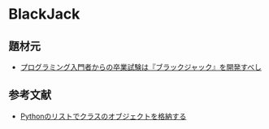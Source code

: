 # BlackJack

## 題材元

- [プログラミング入門者からの卒業試験は『ブラックジャック』を開発すべし](https://qiita.com/hirossyi73/items/cf8648c31898216312e5#%E3%81%AF%E3%81%98%E3%82%81%E3%81%AB)


## 参考文献

- [Pythonのリストでクラスのオブジェクトを格納する](https://qiita.com/morifuji551/items/73e811f775a3444d3b2c)
